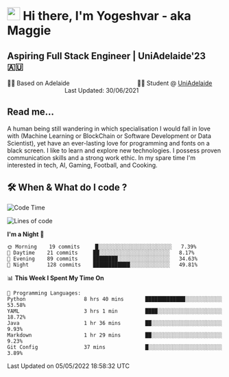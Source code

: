 <h1><img src="https://emojis.slackmojis.com/emojis/images/1531849430/4246/blob-sunglasses.gif?1531849430" width="30"/> Hi there, I'm Yogeshvar - aka Maggie</h1>

## Aspiring Full Stack Engineer | UniAdelaide'23 🇦🇺  
🏂🏻  Based on Adelaide &nbsp;&nbsp;&nbsp;&nbsp;&nbsp;&nbsp;&nbsp;&nbsp;&nbsp;&nbsp;&nbsp;&nbsp;&nbsp;&nbsp;&nbsp;&nbsp;&nbsp;&nbsp;&nbsp;&nbsp;&nbsp;&nbsp;&nbsp;&nbsp;&nbsp;&nbsp;&nbsp;&nbsp;&nbsp;&nbsp;&nbsp;&nbsp;&nbsp;&nbsp;&nbsp;&nbsp;&nbsp;&nbsp;&nbsp;👨‍💻 Student @ [UniAdelaide](https://www.adelaide.edu.au)   &nbsp;&nbsp;&nbsp;&nbsp;&nbsp;&nbsp;&nbsp;&nbsp;&nbsp;&nbsp;&nbsp;&nbsp;&nbsp;&nbsp;&nbsp;&nbsp;&nbsp;&nbsp;&nbsp;&nbsp;&nbsp;&nbsp;&nbsp;&nbsp;&nbsp;&nbsp;&nbsp;&nbsp;&nbsp;&nbsp;&nbsp;&nbsp; &nbsp;Last Updated: 30/06/2021

## Read me...

A human being still wandering in which specialisation I would fall in love with (Machine Learning or BlockChain or Software Development or Data Scientist), yet have an ever-lasting love for programming and fonts on a black screen. I like to learn and explore new technologies. I possess proven communication skills and a strong work ethic. In my spare time I'm interested in tech, AI, Gaming, Football, and Cooking.

## 🛠 When & What do I code ?  

<!--START_SECTION:waka-->
![Code Time](http://img.shields.io/badge/Code%20Time-1%2C415%20hrs%207%20mins-blue)

![Lines of code](https://img.shields.io/badge/From%20Hello%20World%20I%27ve%20Written-1%20Million%20lines%20of%20code-blue)

**I'm a Night 🦉** 

```text
🌞 Morning    19 commits     █░░░░░░░░░░░░░░░░░░░░░░░░   7.39% 
🌆 Daytime    21 commits     ██░░░░░░░░░░░░░░░░░░░░░░░   8.17% 
🌃 Evening    89 commits     ████████░░░░░░░░░░░░░░░░░   34.63% 
🌙 Night      128 commits    ████████████░░░░░░░░░░░░░   49.81%

```


📊 **This Week I Spent My Time On** 

```text
💬 Programming Languages: 
Python                   8 hrs 40 mins       █████████████░░░░░░░░░░░░   53.58% 
YAML                     3 hrs 1 min         ████░░░░░░░░░░░░░░░░░░░░░   18.72% 
Java                     1 hr 36 mins        ██░░░░░░░░░░░░░░░░░░░░░░░   9.93% 
Markdown                 1 hr 29 mins        ██░░░░░░░░░░░░░░░░░░░░░░░   9.23% 
Git Config               37 mins             █░░░░░░░░░░░░░░░░░░░░░░░░   3.89%

```


 Last Updated on 05/05/2022 18:58:32 UTC
<!--END_SECTION:waka-->
